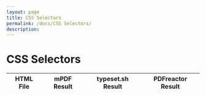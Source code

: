 ```yaml
---
layout: page
title: CSS Selectors
permalink: /docs/CSS Selectors/
description: 
---
```


# CSS Selectors

| HTML File | mPDF Result | typeset.sh Result | PDFreactor Result |
|---------|---------|---------|---------|
